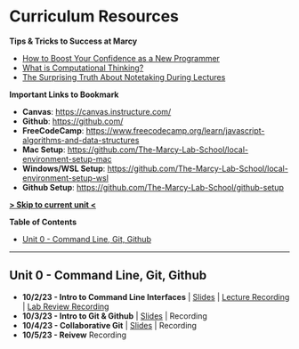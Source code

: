 # Curriculum Resources

**Tips & Tricks to Success at Marcy**

- [How to Boost Your Confidence as a New Programmer](https://marcylabschool.notion.site/marcylabschool/How-to-Boost-Your-Confidence-as-a-New-Programmer-3e08b5dc231444adb5770228696041ac)
- [What is Computational Thinking?](https://youtu.be/qbnTZCj0ugI)
- [The Surprising Truth About Notetaking During Lectures](https://www.youtube.com/watch?v=cRQqH18wJgw&ab_channel=BenjaminKeep%2CPhD%2CJD)

**Important Links to Bookmark**

- **Canvas**: https://canvas.instructure.com/
- **Github**: https://github.com/
- **FreeCodeCamp**: https://www.freecodecamp.org/learn/javascript-algorithms-and-data-structures
- **Mac Setup**: https://github.com/The-Marcy-Lab-School/local-environment-setup-mac
- **Windows/WSL Setup**: https://github.com/The-Marcy-Lab-School/local-environment-setup-wsl
- **Github Setup**: https://github.com/The-Marcy-Lab-School/github-setup

**[> Skip to current unit <](#unit-0---command-line-git-github)**

**Table of Contents**

- [Unit 0 - Command Line, Git, Github](#unit-0---command-line-git-github)

---

## Unit 0 - Command Line, Git, Github

- **10/2/23 - Intro to Command Line Interfaces** | [Slides](https://shorturl.at/dsxYZ) | [Lecture Recording](https://us02web.zoom.us/rec/share/BGNxtGLjsHWCh-bsEIHZHy_4JwXcU0kWeCkKIorXZ3Iv2gKL0HhBWBurKStmwfxQ.m6loHT5GXqxQ68r3) | [Lab Review Recording](https://us02web.zoom.us/rec/share/0gmFvX_7eRz0_8Vj6OoEPe6M4DM1JMcA7zyl3iQ6avOMHiJzCHKBHaNkPQl31Ual.PrKQQmtYjNg25KOL)
- **10/3/23 - Intro to Git & Github** | [Slides](https://docs.google.com/presentation/d/1ZJZB_i15KlU1h6fO_3Up50PFv_c6juj5oRCCIhChK2o/edit?usp=sharing) | Recording
- **10/4/23 - Collaborative Git** | [Slides](https://docs.google.com/presentation/d/1IA9kq0wCzPmeEfel3CwN-KiRev959AWaZ2xQnW0p1uo/edit#slide=id.g158fbd3a59f_0_228) | Recording
- **10/5/23 - Reivew** Recording
